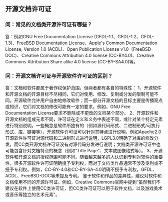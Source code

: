 ## 开源文档许可证
### 问：常见的文档类开源许可证有哪些？
答：例如GNU Free Documentation License (GFDL-1.1、GFDL-1.2、GFDL-1.3)、FreeBSD Documentation License、Apple's Common Documentation License, Version 1.0 (ACDL)、Open Publication License v1.0（FreeBSD-DOC）、Creative Commons Attribution 4.0 license (CC-BY4.0)、Creative Commons Attribution Share alike 4.0 license (CC-BY-SA4.0)等。
### 问：开源文档许可证与开源软件许可证的区别？
答：文档和软件都属于著作权保护范围，但两者都有各自的特殊性：
1、开源软件和开源文档的开源目标不尽相同，它们对使用、修改、复制或分发的限制可能不同。开源软件允许用户自由地修改软件；而一部分开源文档的目标主要是传播观点或知识，它们对文档的修改可能有一定的要求。例如，GNU Free Documentation License要求不删除或不更改的文档某个部分。
2、开源软件和开源文档的组成元素不同，许可证在定义和义务中表述不同，或针对某个特定元素进行特别说明。一些概念是软件所独有的（例如源代码形式、二进制形式/可执行形式、库、链接等），开源软件许可证可以针对其特点进行说明，例如Apache2.0开源软件许可证对源代码和二进制形式进行说明，LGPL3.0明确了对库的修改分发，而CC类开源文档许可证没有对源代码分发进行说明；文档类开源许可证中也可能包含针对文档特点的概念（例如“Title Page”、文本或图像格式等）。
3、开源软件和开源文档的授权范围可能不同。随着越来越多的人认识到专利对软件的重要性，很多开源软件许可证明确授予专利权，而对于文档类作品通常不涉及专利或不授予专利权。例如，CC-BY-4.0和CC-BY-SA-4.0明确不授予专利权，GFDL、ACDL、FreeBSD-DOC等未提及专利。
鉴于软件和作品的差异性，建议对软件和文档使用不同的开源许可证。例如，Creative Commons官网中提到“虽然我们不建议在软件上使用CC类许可证，但CC类许可证可以用于软件文档，以及游戏美术或音乐等独立的艺术元素”。
